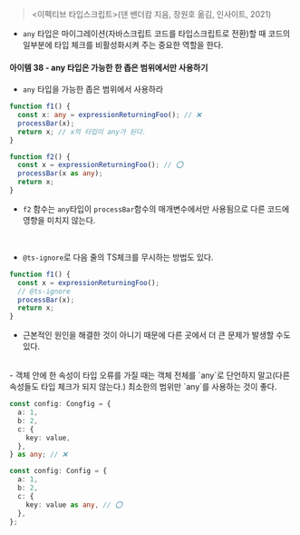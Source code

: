> <이펙티브 타입스크립트>(댄 밴더캄 지음, 장원호 옮김, 인사이트, 2021)

- `any` 타입은 마이그레이션(자바스크립트 코드를 타입스크립트로 전환)할 때 코드의 일부분에 타입 체크를 비활성화시켜 주는 중요한 역할을 한다.

#### 아이템 38 - any 타입은 가능한 한 좁은 범위에서만 사용하기

- `any` 타입을 가능한 좁은 범위에서 사용하라

```ts
function f1() {
  const x: any = expressionReturningFoo(); // ❌
  processBar(x);
  return x; // x의 타입이 any가 된다.
}

function f2() {
  const x = expressionReturningFoo(); // ⭕
  processBar(x as any);
  return x;
}
```

- `f2` 함수는 `any`타입이 `processBar`함수의 매개변수에서만 사용됨으로 다른 코드에 영향을 미치지 않는다.

<br />

- `@ts-ignore`로 다음 줄의 TS체크를 무시하는 방법도 있다.

```ts
function f1() {
  const x = expressionReturningFoo();
  // @ts-ignore
  processBar(x);
  return x;
}
```

- 근본적인 원인을 해결한 것이 아니기 때문에 다른 곳에서 더 큰 문제가 발생할 수도 있다.

<br />
- 객체 안에 한 속성이 타입 오류를 가질 때는 객체 전체를 `any`로 단언하지 말고(다른 속성들도 타입 체크가 되지 않는다.) 최소한의 범위만 `any`를 사용하는 것이 좋다.

```ts
const config: Congfig = {
  a: 1,
  b: 2,
  c: {
    key: value,
  },
} as any; // ❌

const config: Config = {
  a: 1,
  b: 2,
  c: {
    key: value as any, // ⭕
  },
};
```

